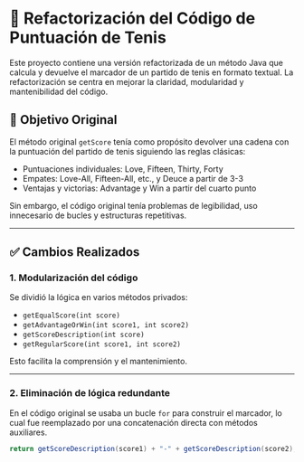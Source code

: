 # 🎾 Refactorización del Código de Puntuación de Tenis

Este proyecto contiene una versión refactorizada de un método Java que calcula y devuelve el marcador de un partido de tenis en formato textual. La refactorización se centra en mejorar la claridad, modularidad y mantenibilidad del código.

## 📌 Objetivo Original

El método original `getScore` tenía como propósito devolver una cadena con la puntuación del partido de tenis siguiendo las reglas clásicas:
- Puntuaciones individuales: Love, Fifteen, Thirty, Forty
- Empates: Love-All, Fifteen-All, etc., y Deuce a partir de 3-3
- Ventajas y victorias: Advantage y Win a partir del cuarto punto

Sin embargo, el código original tenía problemas de legibilidad, uso innecesario de bucles y estructuras repetitivas.

---

## ✅ Cambios Realizados

### 1. **Modularización del código**
Se dividió la lógica en varios métodos privados:
- `getEqualScore(int score)`
- `getAdvantageOrWin(int score1, int score2)`
- `getScoreDescription(int score)`
- `getRegularScore(int score1, int score2)`

Esto facilita la comprensión y el mantenimiento.

---

### 2. **Eliminación de lógica redundante**
En el código original se usaba un bucle `for` para construir el marcador, lo cual fue reemplazado por una concatenación directa con métodos auxiliares.

```java
return getScoreDescription(score1) + "-" + getScoreDescription(score2);

